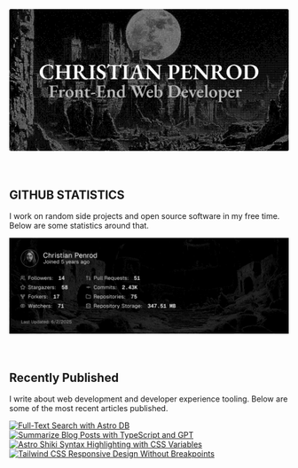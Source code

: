 
<picture>
  <source media="(prefers-color-scheme: dark)" srcset="assets/banner.dark.png?v=588d4fe6-0b57-4bfb-93da-bd9a78baa840" width="843px" />
  <source media="(prefers-color-scheme: light)" srcset="assets/banner.light.png?v=588d4fe6-0b57-4bfb-93da-bd9a78baa840" width="843px" />
  <img src="assets/banner.dark.png?v=588d4fe6-0b57-4bfb-93da-bd9a78baa840" alt="Banner" width="843px" />
</picture>
<br />
<br />
<br />
<h2>GITHUB STATISTICS</h2>
<p>I work on random side projects and open source software in my free time. Below are some statistics around that.</p>
<picture>
  <source media="(prefers-color-scheme: dark)" srcset="assets/statistics.dark.png?v=588d4fe6-0b57-4bfb-93da-bd9a78baa840" width="843px" />
  <source media="(prefers-color-scheme: light)" srcset="assets/statistics.light.png?v=588d4fe6-0b57-4bfb-93da-bd9a78baa840" width="843px" />
  <img src="assets/statistics.dark.png?v=588d4fe6-0b57-4bfb-93da-bd9a78baa840" alt="Github Statistics" width="843px" />
</picture>
<br />
<br />
<br />
<h2>Recently Published</h2>
<p>I write about web development and developer experience tooling. Below are some of the most recent articles published.</p>
<a href="https://christianpenrod.com/blog/full-text-search-with-astro-db"><img src="https://christianpenrod.com/blog/full-text-search-with-astro-db.png?v=588d4fe6-0b57-4bfb-93da-bd9a78baa840" alt="Full-Text Search with Astro DB" width="421px" /></a>
<a href="https://christianpenrod.com/blog/summarize-blog-posts-with-typescript-and-gpt"><img src="https://christianpenrod.com/blog/summarize-blog-posts-with-typescript-and-gpt.png?v=588d4fe6-0b57-4bfb-93da-bd9a78baa840" alt="Summarize Blog Posts with TypeScript and GPT" width="421px" /></a>
<a href="https://christianpenrod.com/blog/astro-shiki-syntax-highlighting-with-css-variables"><img src="https://christianpenrod.com/blog/astro-shiki-syntax-highlighting-with-css-variables.png?v=588d4fe6-0b57-4bfb-93da-bd9a78baa840" alt="Astro Shiki Syntax Highlighting with CSS Variables" width="421px" /></a>
<a href="https://christianpenrod.com/blog/tailwindcss-responsive-design-without-breakpoints"><img src="https://christianpenrod.com/blog/tailwindcss-responsive-design-without-breakpoints.png?v=588d4fe6-0b57-4bfb-93da-bd9a78baa840" alt="Tailwind CSS Responsive Design Without Breakpoints" width="421px" /></a>
